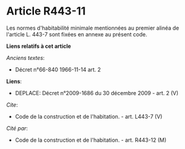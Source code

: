 # Article R443-11

Les normes d'habitabilité minimale mentionnées au premier alinéa de l'article L. 443-7 sont fixées en annexe au présent code.

**Liens relatifs à cet article**

_Anciens textes_:

  - Décret n°66-840 1966-11-14 art. 2

**Liens**:

  - DEPLACE: Décret n°2009-1686 du 30 décembre 2009 - art. 2 (V)

_Cite_:

  - Code de la construction et de l'habitation. - art. L443-7 (V)

_Cité par_:

  - Code de la construction et de l'habitation. - art. R443-12 (M)

